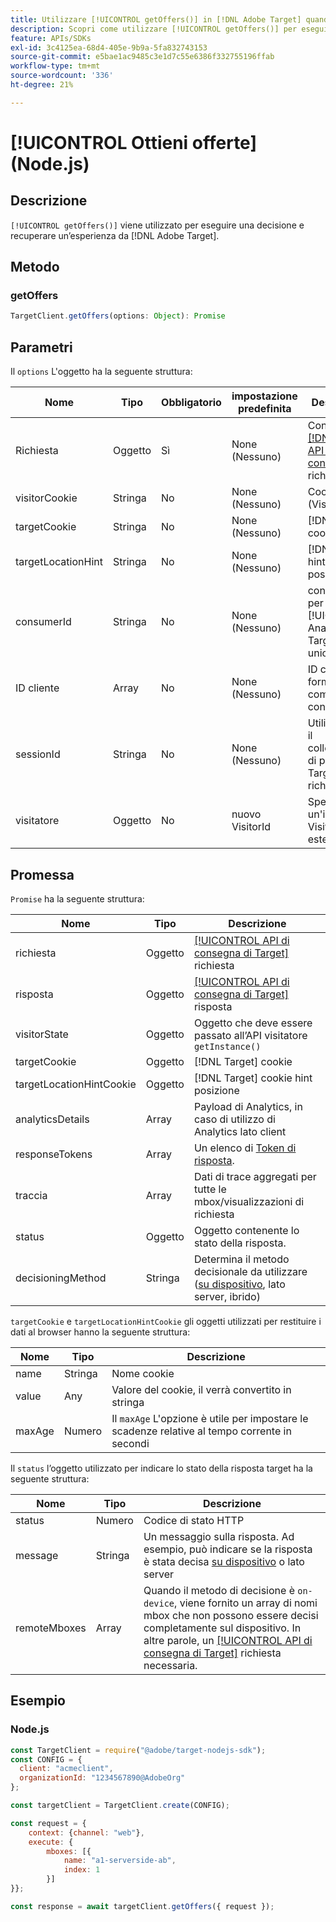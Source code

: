 ```yaml
---
title: Utilizzare [!UICONTROL getOffers()] in [!DNL Adobe Target] quando si utilizza l’SDK di Node.js
description: Scopri come utilizzare [!UICONTROL getOffers()] per eseguire una decisione e recuperare un’esperienza da [!DNL Adobe Target].
feature: APIs/SDKs
exl-id: 3c4125ea-68d4-405e-9b9a-5fa832743153
source-git-commit: e5bae1ac9485c3e1d7c55e6386f332755196ffab
workflow-type: tm+mt
source-wordcount: '336'
ht-degree: 21%

---
```


# [!UICONTROL Ottieni offerte] (Node.js)

## Descrizione

`[!UICONTROL getOffers()]` viene utilizzato per eseguire una decisione e recuperare un’esperienza da [!DNL Adobe Target].


## Metodo

### getOffers

```js {line-numbers="true"}
TargetClient.getOffers(options: Object): Promise
```

## Parametri

Il `options` L&#39;oggetto ha la seguente struttura:

| Nome | Tipo | Obbligatorio | impostazione predefinita | Descrizione |
| --- |--- | --- | --- | --- |
| Richiesta | Oggetto | Sì | None (Nessuno) | Conforme al [[!DNL Target] API di consegna](/help/dev/implement/delivery-api/overview.md) richiesta |
| visitorCookie | Stringa | No | None (Nessuno) | Cookie ECID (VisitorId) |
| targetCookie | Stringa | No | None (Nessuno) | [!DNL Target] cookie |
| targetLocationHint | Stringa | No | None (Nessuno) | [!DNL Target] hint di posizione |
| consumerId | Stringa | No | None (Nessuno) | consumerIds per [!UICONTROL Analytics for Target] (A4T) unione |
| ID cliente | Array | No | None (Nessuno) | ID cliente in formato compatibile con VisitorId |
| sessionId | Stringa | No | None (Nessuno) | Utilizzato per il collegamento di più [!DNL Target] richieste |
| visitatore | Oggetto | No | nuovo VisitorId | Specifica un&#39;istanza VisitorId esterna |

## Promessa

`Promise` ha la seguente struttura:

| Nome | Tipo | Descrizione |
| --- | --- | --- |
| richiesta | Oggetto | [[!UICONTROL API di consegna di Target]](/help/dev/implement/delivery-api/overview.md) richiesta |
| risposta | Oggetto | [[!UICONTROL API di consegna di Target]](/help/dev/implement/delivery-api/overview.md) risposta |
| visitorState | Oggetto | Oggetto che deve essere passato all’API visitatore `getInstance()` |
| targetCookie | Oggetto | [!DNL Target] cookie |
| targetLocationHintCookie | Oggetto | [!DNL Target] cookie hint posizione |
| analyticsDetails | Array | Payload di Analytics, in caso di utilizzo di Analytics lato client |
| responseTokens | Array | Un elenco di [Token di risposta](https://experienceleague.adobe.com/docs/target/using/administer/response-tokens.html?). |
| traccia | Array | Dati di trace aggregati per tutte le mbox/visualizzazioni di richiesta |
| status | Oggetto | Oggetto contenente lo stato della risposta. |
| decisioningMethod | Stringa | Determina il metodo decisionale da utilizzare ([su dispositivo](/help/dev/implement/server-side/sdk-guides/on-device-decisioning/overview.md), lato server, ibrido) |

`targetCookie` e `targetLocationHintCookie` gli oggetti utilizzati per restituire i dati al browser hanno la seguente struttura:

| Nome | Tipo | Descrizione |
| --- | --- | --- |
| name | Stringa | Nome cookie |
| value | Any | Valore del cookie, il verrà convertito in stringa |
| maxAge | Numero | Il `maxAge` L&#39;opzione è utile per impostare le scadenze relative al tempo corrente in secondi |

Il `status` l’oggetto utilizzato per indicare lo stato della risposta target ha la seguente struttura:

| Nome | Tipo | Descrizione |
| --- | --- | --- |
| status | Numero | Codice di stato HTTP |
| message | Stringa | Un messaggio sulla risposta. Ad esempio, può indicare se la risposta è stata decisa [su dispositivo](/help/dev/implement/server-side/sdk-guides/on-device-decisioning/overview.md) o lato server |
| remoteMboxes | Array | Quando il metodo di decisione è `on-device`, viene fornito un array di nomi mbox che non possono essere decisi completamente sul dispositivo. In altre parole, un [[!UICONTROL API di consegna di Target]](/help/dev/implement/delivery-api/overview.md) richiesta necessaria. |

## Esempio

### Node.js

```js {line-numbers="true"}
const TargetClient = require("@adobe/target-nodejs-sdk");
const CONFIG = {
  client: "acmeclient",
  organizationId: "1234567890@AdobeOrg"
};

const targetClient = TargetClient.create(CONFIG);

const request = {
    context: {channel: "web"},
    execute: {
        mboxes: [{
            name: "a1-serverside-ab",
            index: 1
        }]
}};

const response = await targetClient.getOffers({ request });
```

